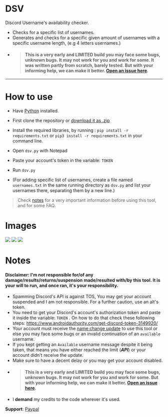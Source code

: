 # DSV
Discord Username's availability checker.



- Checks for a specific list of usernames.
- Generates and checks for a specific given amount of usernames with a specific username length, (e.g 4 letters usernames.)
- > #### This is a very early and LIMITED build you may face some bugs, unknown bugs. It may not work for you and work for some. It was written partly from scratch, barely tested. But with your informing help, we can make it better. <a href="https://github.com/suegdu/DSV/issues/new">Open an issue here</a>.
---
# How to use
- Have <a href="https://www.python.org/">Python</a> installed.
- First clone the repository or <a href="suegdu/DSV/archive/refs/heads/main.zip">download it as .zip</a>
- Install the required libraries, by running : ```pip install -r requirements.txt``` or `pip3 install -r requirements.txt` in your command line.
- Open `dsv.py` with Notepad
- Paste your account's token in the variable: `TOKEN`
- Run `dsv.py` 

- (For adding specific list of usernames, create a file named `usernames.txt` in the same running directory as `dsv.py` and list your usernames there, separating them by a new line.)
 > Check <a href =#notes >notes</a> for a very important information before using this tool, and for some FAQ.

# Images
![](https://i.ibb.co/5KTVqJB/2023-06-18-13-31-49.png)
![](https://i.ibb.co/mCT8Ws3/2023-06-18-13-33-33.png)
![](https://i.ibb.co/PCpr074/2023-06-18-14-18-35.png)

# Notes
#### Disclaimer: I'm not responsible for/of any damage/results/returns/suspension made/resulted with/by this tool. It is your will to run, and once ran, it's your responsibility.

- Spamming Discord's API is against TOS, You may get your account suspended and I am not responsible. For a further caution, use an alt's token.
- You need to get your Discord's account's authorization token and paste it inside the variable: `TOKEN` . On how to do that check these following steps: https://www.androidauthority.com/get-discord-token-3149920/
- Your account must receive the <a href="https://discord.com/blog/usernames">name change update</a> to use this tool or else you may face some bugs or an invalid continuation of an `available` username.
- If you kept getting an `Available` username message despite it being taken, that means you have either reached the limit (***API***) or your account didn't receive the update.
- Make sure to have a decent delay or you may get your account disabled. 
- > #### This is a very early and LIMITED build you may face some bugs, unknown bugs. It may not work for you and work for some. But with your informing help, we can make it better. <a href="https://github.com/suegdu/DSV/issues/new">Open an issue here</a>.
- I **demand** my credits to the code wherever it's used.

**Support**: <a href="https://www.paypal.com/paypalme/suegdu">Paypal</a>
